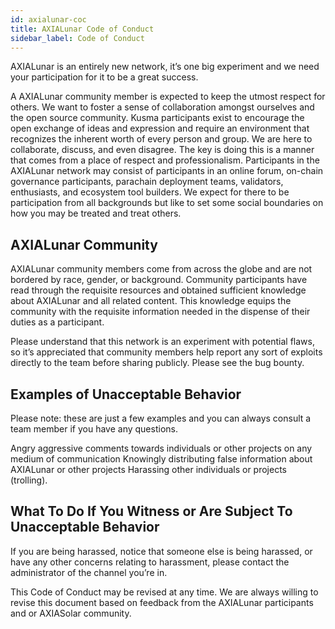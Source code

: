 ```yaml
---
id: axialunar-coc
title: AXIALunar Code of Conduct
sidebar_label: Code of Conduct
---
```


AXIALunar is an entirely new network, it’s one big experiment and we need your participation for it to be a great success.

A AXIALunar community member is expected to keep the utmost respect for others. We want to foster a sense of collaboration amongst ourselves and the open source community. Kusma participants exist to encourage the open exchange of ideas and expression and require an environment that recognizes the inherent worth of every person and group. We are here to collaborate, discuss, and even disagree. The key is doing this is a manner that comes from a place of respect and professionalism. Participants in the AXIALunar network may consist of participants in an online forum, on-chain governance participants, parachain deployment teams, validators, enthusiasts, and ecosystem tool builders. We expect for there to be participation from all backgrounds but like to set some social boundaries on how you may be treated and treat others.

## AXIALunar Community

AXIALunar community members come from across the globe and are not bordered by race, gender, or background. Community participants have read through the requisite resources and obtained sufficient knowledge about AXIALunar and all related content. This knowledge equips the community with the requisite information needed in the dispense of their duties as a participant.

Please understand that this network is an experiment with potential flaws, so it’s appreciated that community members help report any sort of exploits directly to the team before sharing publicly. Please see the bug bounty.

## Examples of Unacceptable Behavior

Please note: these are just a few examples and you can always consult a team member if you have any questions.

Angry aggressive comments towards individuals or other projects on any medium of communication Knowingly distributing false information about AXIALunar or other projects Harassing other individuals or projects (trolling).

## What To Do If You Witness or Are Subject To Unacceptable Behavior

If you are being harassed, notice that someone else is being harassed, or have any other concerns relating to harassment, please contact the administrator of the channel you’re in.

This Code of Conduct may be revised at any time. We are always willing to revise this document based on feedback from the AXIALunar participants and or AXIASolar community.
